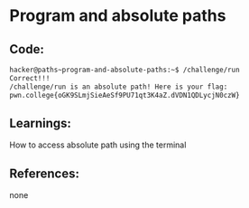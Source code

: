# Program and absolute paths
## Code:
```bash
hacker@paths~program-and-absolute-paths:~$ /challenge/run
Correct!!!
/challenge/run is an absolute path! Here is your flag:
pwn.college{oGK9SLmjSieAeSf9PU71qt3K4aZ.dVDN1QDLycjN0czW}
```
## Learnings:
How to access absolute path using the terminal

## References:
none
